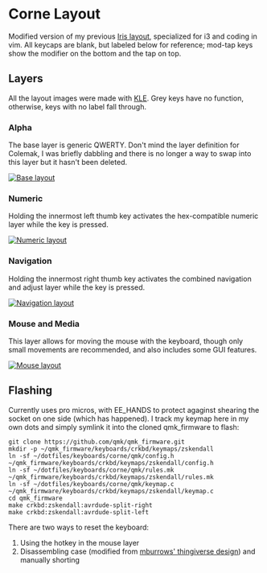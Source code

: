 # Corne Layout
Modified version of my previous [Iris layout](../iris), specialized for i3 and
coding in vim. All keycaps are blank, but labeled below for reference; mod-tap
keys show the modifier on the bottom and the tap on top.

## Layers
All the layout images were made with
[KLE](http://www.keyboard-layout-editor.com/). Grey keys have no function,
otherwise, keys with no label fall through.

### Alpha
The base layer is generic QWERTY. Don't mind the layer definition for Colemak,
I was briefly dabbling and there is no longer a way to swap into this layer but
it hasn't been deleted.

[![Base layout](https://lh3.googleusercontent.com/pw/ACtC-3dLXS_2Eux6AET-Kd3fSRPqApWzFEWnx2sbOavHVsgDR01DS80R4dNZ3REDGNKrBdkmlwcUOblQiOpAv3Iq6dcvrtX2balNje7EeshQwQFKSM8ZkavpNDOBD_68ilsMgoIWduEDRLzgtM0OEaN4oWME=w830-h282-no?authuser=0)](http://www.keyboard-layout-editor.com/#/gists/d9eabc2c9c8a767cf8e48dfd4ce3662b)

### Numeric
Holding the innermost left thumb key activates the hex-compatible numeric layer
while the key is pressed.

[![Numeric layout](https://lh3.googleusercontent.com/Wcqo_oh72g7l2c3UKetVSdE_qhrtSULwlIGaOEKOEaId2u2M0qFLFYyzEmXcqPphxNzZptox5HUK2GP5lr50gJHEkpbUV9nVErtcgj5nsRPu2Cks8RpuYNkBaSVMXjJx-6L9IZ7_0A=w830-h282-no)](http://www.keyboard-layout-editor.com/#/gists/bc9bdcb085371ebac15fa6449208bab3)

### Navigation
Holding the innermost right thumb key activates the combined navigation and
adjust layer while the key is pressed.

[![Navigation
layout](https://lh3.googleusercontent.com/pw/ACtC-3dOzrN3k7GyGOtluc_g1_sSRT5I8nDQ22kssxI8GKYJNEjdFXITDCFHYShPQLYiYHQdsXYYxVg79ER91O8LKikSfI1W22cVBcOuX27Ee6kjDCxh2PmNI0DbtMNUCCuCif2K3pTBlNdaRIlZ6gezHoSH=w830-h282-no?authuser=0)](http://www.keyboard-layout-editor.com/#/gists/477ba2ba740a8949c84c1dcafca9aa75)

### Mouse and Media
This layer allows for moving the mouse with the keyboard, though only small
movements are recommended, and also includes some GUI features.

[![Mouse
layout](https://lh3.googleusercontent.com/pw/ACtC-3cE3NTJ7tn5gh0urtioHgWgZ6TD4snP56TozDNjzmCA9KlTBXrwF5h3RJX_Zhg53v1rw3qH2MGYDUY-80SKwKM-umQ1lRDe8LWG6bVriP2KJc3Xwyl4wX7tYwrdM3oziG4Vanks9Xr1iKusqQrvKy_E=w830-h282-no?authuser=0)](http://www.keyboard-layout-editor.com/#/gists/e5eaf4bfe8d2d3a86cf00d8460120ad4)

## Flashing
Currently uses pro micros, with EE_HANDS to protect agaginst shearing the socket
on one side (which has happened). I track my keymap here in my own dots and
simply symlink it into the cloned qmk_firmware to flash:

```
git clone https://github.com/qmk/qmk_firmware.git
mkdir -p ~/qmk_firmware/keyboards/crkbd/keymaps/zskendall
ln -sf ~/dotfiles/keyboards/corne/qmk/config.h ~/qmk_firmware/keyboards/crkbd/keymaps/zskendall/config.h
ln -sf ~/dotfiles/keyboards/corne/qmk/rules.mk ~/qmk_firmware/keyboards/crkbd/keymaps/zskendall/rules.mk
ln -sf ~/dotfiles/keyboards/corne/qmk/keymap.c ~/qmk_firmware/keyboards/crkbd/keymaps/zskendall/keymap.c
cd qmk_firmware
make crkbd:zskendall:avrdude-split-right
make crkbd:zskendall:avrdude-split-left
```

There are two ways to reset the keyboard:
1. Using the hotkey in the mouse layer
2. Disassembling case (modified from [mburrows' thingiverse
   design](https://www.thingiverse.com/thing:3652379)) and manually shorting

